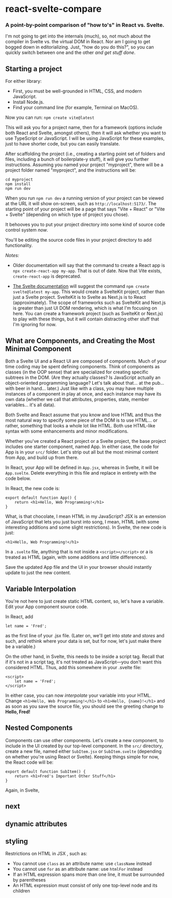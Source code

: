# react-svelte-compare

### A point-by-point comparison of "how to's" in React vs. Svelte.

I'm not going to get into the internals (much), so, not much about the compiler in Svelte vs. the virtual DOM in React.
Nor am I going to get bogged down in editorializing. Just, "how do you do this?", so you can quickly switch between one and
the other _and get stuff done_.

## Starting a project

For either library:
* First, you must be well-grounded in HTML, CSS, and modern JavaScript.
* Install Node.js.
* Find your command line (for example, Terminal on MacOS).

Now you can run:
`npm create vite@latest`

This will ask you for a project name, then for a framework (options include both React and Svelte, amongst others), then it will ask whether you want to use TypeScript or JavaScript. I will be using JavaScript for these examples, just to have
shorter code, but you can easily translate.

After scaffolding the project (i.e., creating a starting point set of folders and files, including a bunch of 
boilerplate-y stuff), it will give you further instructions. Assuming you named your project "myproject", there will be
a project folder named "myproject", and the instructions will be:

```
cd myproject
npm install
npm run dev
```
When you run `npm run dev` a running version of your project can be viewed at the URL it will show on-screen, such as
`http://localhost:5173/`. The starting point of your project will be a page that says "Vite + React" or "Vite + Svelte"
(depending on which type of project you chose).

It behooves you to put your project directory into some kind of source code control system _now_.

You'll be editing the source code files in your project directory to add functionality.

_Notes:_ 

* Older documentation will say that the command to create a React app is `npx create-react-app my-app`. That is out
of date. Now that Vite exists, `create-react-app` is deprecated.

* [The Svelte documentation](https://kit.svelte.dev/docs/creating-a-project) will suggest the command `npm create svelte@latest my-app`. This would create a SvelteKit project, rather than just a Svelte project. SvelteKit is to Svelte as Next.js is to React (approximately). The scope of frameworks such as SvelteKit and Next.js is greater than just UI DOM rendering, which is what I'm focusing on here. You can create a framework project (such as SvelteKit or Next.js) to play with these things, but it will contain distracting other stuff that I'm ignoring for now.

## What are Components, and Creating the Most Minimal Component

Both a Svelte UI and a React UI are composed of components. Much of your time coding may be spent defining components. 
Think of components as classes (in the OOP sense) that are specialized for creating specific subtrees in the DOM. (Are they
actually classes? Is JavaScript actually an object-oriented programming language? Let's talk about that... at the pub...
with beer in hand... later.) Just like with a class, you may have multiple instances of a component in play at once, and 
each instance may have its own data (whether we call that attributes, properties, state, member variables... it's all data).

Both Svelte and React assume that you know and love HTML and thus the most natural way to specify some piece of the DOM
is to use HTML... or rather, something that looks a whole lot like HTML. Both use HTML-like syntax with some enhancements
and minor modifications. 

Whether you've created a React project or a Svelte project, the base project includes one starter component, named App.
In either case, the code for App is in your `src/` folder. Let's strip out all but the most minimal content from App, and
build up from there.

In React, your App will be defined in `App.jsx`, whereas in Svelte, it will be `App.svelte`. Delete everything in this file and replace in entirety with the code below.

In React, the new code is:
```
export default function App() {
    return <h1>Hello, Web Programming!</h1>
}
```
What, is that chocolate, I mean HTML in my JavaScript? JSX is an extension of JavaScript that lets you just burst into song,
I mean, HTML (with some interesting additions and some slight restrictions).
In Svelte, the new code is just:
```
<h1>Hello, Web Programming!</h1>
```
In a `.svelte` file, anything that is not inside a `<script></script>` or a <style></style> is treated as HTML (again,
with some additions and little differences).

Save the updated App file and the UI in your browser should instantly update to just the new content.

## Variable Interpolation

You're not here to just create static HTML content, so, let's have a variable. Edit your App component source code.

In React, add
```
let name = 'Fred';
```
as the first line of your .jsx file. (Later on, we'll get into _state_ and _stores_ and such, and rethink where your data
is set, but for now, let's just make there be a variable.)

On the other hand, in Svelte, this needs to be inside a script tag. Recall that if it's not in a script tag, it's not 
treated as JavaScript&mdash;you don't want this considered HTML. Thus, add this somewhere in your .svelte file:
```
<script>
    let name = 'Fred';
</script>
```

In either case, you can now _interpolate_ your variable into your HTML. Change `<h1>Hello, Web Programming!</h1>` to `<h1>Hello, {name}!</h1>` and as soon as you save the source file, you should see the greeting change to __Hello, Fred!__

## Nested Components

Components can use other components. Let's create a new component, to include in the UI created by our top-level 
component. In the `src/` directory, create a new file, named either `SubItem.jsx` or `SubItem.svelte` (depending on 
whether you're using React or Svelte). Keeping things simple for now, the React code will be:
```
export default function SubItem() {
    return <h1>Fred's Important Other Stuff</h1>
}
```
Again, in Svelte, 


## next

## dynamic attributes

## styling

Restrictions on HTML in JSX
, such as:
* You cannot use `class` as an attribute name: use `className` instead
* You cannot use `for` as an attribute name: use `htmlFor` instead
* If an HTML expression spans more than one line, it must be surrounded by parentheses
* An HTML expression must consist of only one top-level node and its children
